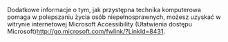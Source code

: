 <Token xmlns:xlink="http://www.w3.org/1999/xlink">Dodatkowe informacje o tym, jak przystępna technika komputerowa pomaga w polepszaniu życia osób niepełnosprawnych, możesz uzyskać w <externalLink xmlns="http://ddue.schemas.microsoft.com/authoring/2003/5"><linkText>witrynie internetowej Microsoft Accessibility (Ułatwienia dostępu Microsoft)</linkText><linkUri>http://go.microsoft.com/fwlink/?LinkId=8431</linkUri></externalLink>.</Token>

<!--HONumber=May16_HO1-->


